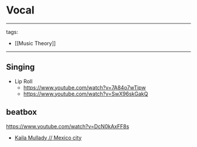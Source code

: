 # Vocal

---
tags:
  - [[Music Theory]]
---


## Singing

* Lip Roll 
  * https://www.youtube.com/watch?v=7A84o7wTipw
  * https://www.youtube.com/watch?v=SwX96skGakQ

## beatbox
https://www.youtube.com/watch?v=DcN0kAxFF8s

* [Kaila Mullady // Mexico city](https://www.youtube.com/watch?v=Y2t4IB_hUvk)